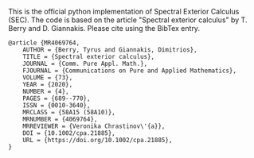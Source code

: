 This is the official python implementation of Spectral Exterior Calculus (SEC).
The code is based on the article "Spectral exterior calculus" by T. Berry
and D. Giannakis. Please cite using the BibTex entry.

    @article {MR4069764,
        AUTHOR = {Berry, Tyrus and Giannakis, Dimitrios},
        TITLE = {Spectral exterior calculus},
        JOURNAL = {Comm. Pure Appl. Math.},
        FJOURNAL = {Communications on Pure and Applied Mathematics},
        VOLUME = {73},
        YEAR = {2020},
        NUMBER = {4},
        PAGES = {689--770},
        ISSN = {0010-3640},
        MRCLASS = {58A15 (58A10)},
        MRNUMBER = {4069764},
        MRREVIEWER = {Veronika Chrastinov\'{a}},
        DOI = {10.1002/cpa.21885},
        URL = {https://doi.org/10.1002/cpa.21885},
    }
